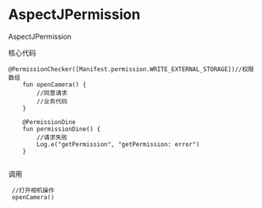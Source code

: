 # AspectJPermission
AspectJPermission


核心代码
```
@PermissionChecker([Manifest.permission.WRITE_EXTERNAL_STORAGE])//权限数组
    fun openCamera() {
        //同意请求
        //业务代码
    }

    @PermissionDine
    fun permissionDine() {
        //请求失败
        Log.e("getPermission", "getPermission: error")
    }


```
调用
```
 //打开相机操作
 openCamera()
```